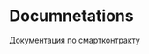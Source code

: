 # Documnetations

[Документация по смартконтракту](https://github.com/miguelmota/ethereum-development-with-go-book)
